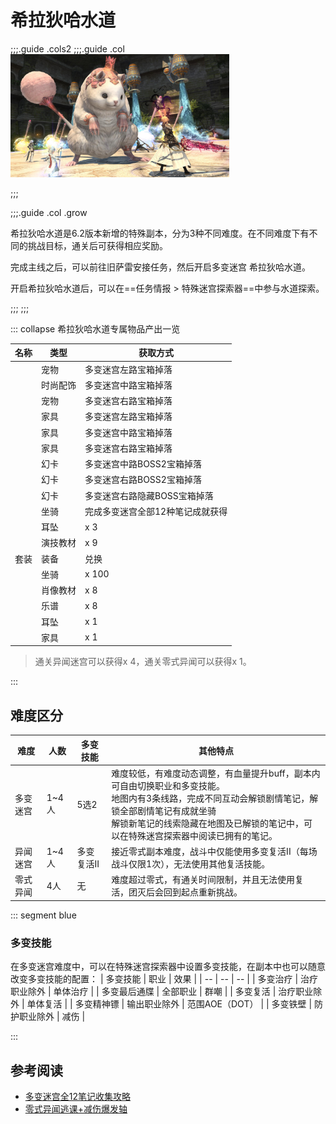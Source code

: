 # 希拉狄哈水道

<FloatTOC />
;;;.guide .cols2
;;;.guide .col
<img src="./subterrane.assets/silkie.jpg" width="350px" />

;;;

;;;.guide .col .grow

希拉狄哈水道是6.2版本新增的特殊副本，分为3种不同难度。在不同难度下有不同的挑战目标，通关后可获得相应奖励。

完成主线<quest name="晓月之终途" type="main" />之后，可以前往旧萨雷安接任务<quest name="非常规任务" type="plus" />，然后开启多变迷宫 希拉狄哈水道。

开启希拉狄哈水道后，可以在==任务情报 > 特殊迷宫探索器==中参与水道探索。

;;;
;;;

::: collapse 希拉狄哈水道专属物品产出一览

| 名称 | 类型 | 获取方式 |
| -- | -- | -- |
| <item name="擦擦羽衣精" /> | 宠物  | 多变迷宫左路宝箱掉落  |
| <item name="仙人刺阳伞" /> | 时尚配饰  |  多变迷宫中路宝箱掉落 |
| <item name="水道蜥蜴" /> | 宠物 |  多变迷宫右路宝箱掉落 |
| <item name="希拉狄哈座椅" /> | 家具 |  多变迷宫左路宝箱掉落 |
| <item name="希拉狄哈边桌" /> | 家具 |  多变迷宫中路宝箱掉落 |
| <item name="希拉狄哈橱柜" /> | 家具 |  多变迷宫右路宝箱掉落 |
| <item name="九宫幻卡：希拉狄哈剑斗士" /> | 幻卡 |  多变迷宫中路BOSS2宝箱掉落 |
| <item name="九宫幻卡：鬼阴火泽雷斯·夏" /> | 幻卡 |  多变迷宫右路BOSS2宝箱掉落 |
| <item name="九宫幻卡：索恩自走人偶" /> | 幻卡 |  多变迷宫右路隐藏BOSS宝箱掉落 |
| <item name="羽衣精笛" /> | 坐骑 |  完成多变迷宫全部12种笔记成就获得 |
| <item name="希拉狄哈耳坠" /> | 耳坠 | <item name="希拉狄哈遗物" />x 3  |
| <item name="演技教材·两眼放光" /> | 演技教材 | <item name="希拉狄哈遗物" />x 9  |
| <item name="黑色" search/>套装 | 装备  | <item name="希拉狄哈遗物" />兑换 |
| <item name="希拉狄哈王座" /> | 坐骑 | <item name="希拉狄哈银币" />x 100 |
| <item name="肖像教材：希拉狄哈水道" /> | 肖像教材 | <item name="希拉狄哈银币" />x 8 |
| <item name="管弦乐琴乐谱：萨纳兰的热沙" /> | 乐谱 | <item name="希拉狄哈银币" />x 8 |
| <item name="羽衣精耳坠" /> | 耳坠 | <item name="希拉狄哈书籍" />x 1 |
| <item name="希拉狄哈吊旗" /> | 家具 | <item name="希拉狄哈书籍" />x 1 |

> 通关异闻迷宫可以获得<item name="希拉狄哈遗物" />x 4，通关零式异闻可以获得<item name="希拉狄哈书籍" />x 1。

:::

## 难度区分

| 难度 | 人数 | 多变技能 | 其他特点 |
| -- | -- | -- | -- |
| 多变迷宫 | 1~4人 | 5选2 | 难度较低，有难度动态调整，有血量提升buff，副本内可自由切换职业和多变技能。<br>地图内有3条线路，完成不同互动会解锁剧情笔记，解锁全部剧情笔记有成就坐骑<br>解锁新笔记的线索隐藏在地图及已解锁的笔记中，可以在特殊迷宫探索器中阅读已拥有的笔记。 |
| 异闻迷宫 | 1~4人 | 多变复活II | 接近零式副本难度，战斗中仅能使用多变复活II（每场战斗仅限1次），无法使用其他复活技能。 |
| 零式异闻 | 4人 | 无 | 难度超过零式，有通关时间限制，并且无法使用复活，团灭后会回到起点重新挑战。 |

::: segment blue
### 多变技能

在多变迷宫难度中，可以在特殊迷宫探索器中设置多变技能，在副本中也可以随意改变多变技能的配置：
| 多变技能 | 职业 | 效果 |
| -- | -- | -- |
| 多变治疗 | 治疗职业除外 | 单体治疗 |
| 多变最后通牒 | 全部职业 | 群嘲 |
| 多变复活 | 治疗职业除外 | 单体复活 |
| 多变精神镖 | 输出职业除外 | 范围AOE（DOT） |
| 多变铁壁 | 防护职业除外 | 减伤 |

:::

## 参考阅读

* [多变迷宫全12笔记收集攻略](https://bbs.nga.cn/read.php?tid=34900094&_fp=2)
* [零式异闻逃课+减伤爆发轴](https://bbs.nga.cn/read.php?tid=34154499)
